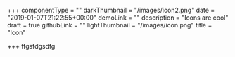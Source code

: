 +++
componentType = ""
darkThumbnail = "/images/icon2.png"
date = "2019-01-07T21:22:55+00:00"
demoLink = ""
description = "Icons are cool"
draft = true
githubLink = ""
lightThumbnail = "/images/icon.png"
title = "Icon"

+++
ffgsfdgsdfg